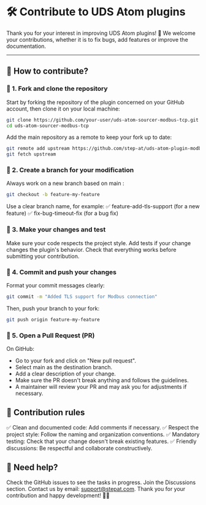 # 🛠 Contribute to UDS Atom plugins

Thank you for your interest in improving UDS Atom plugins! 🚀
We welcome your contributions, whether it is to fix bugs, add features or improve the documentation.

---

## 📌 How to contribute?

### 🔹 1. Fork and clone the repository
Start by forking the repository of the plugin concerned on your GitHub account, then clone it on your local machine:

```bash
git clone https://github.com/your-user/uds-atom-sourcer-modbus-tcp.git
cd uds-atom-sourcer-modbus-tcp
```

Add the main repository as a remote to keep your fork up to date:

```bash
git remote add upstream https://github.com/step-at/uds-atom-plugin-modbus.git
git fetch upstream
```

### 🔹 2. Create a branch for your modification
Always work on a new branch based on main :

```bash
git checkout -b feature-my-feature
```

Use a clear branch name, for example:
✅ feature-add-tls-support (for a new feature)
✅ fix-bug-timeout-fix (for a bug fix)

### 🔹 3. Make your changes and test
Make sure your code respects the project style.
Add tests if your change changes the plugin's behavior.
Check that everything works before submitting your contribution.
### 🔹 4. Commit and push your changes
Format your commit messages clearly:

```bash
git commit -m "Added TLS support for Modbus connection"
```

Then, push your branch to your fork:

```bash
git push origin feature-my-feature
```

### 🔹 5. Open a Pull Request (PR)
On GitHub:

- Go to your fork and click on "New pull request".
- Select main as the destination branch.
- Add a clear description of your change.
- Make sure the PR doesn't break anything and follows the guidelines.
- A maintainer will review your PR and may ask you for adjustments if necessary.

## 🔎 Contribution rules
✅ Clean and documented code: Add comments if necessary.
✅ Respect the project style: Follow the naming and organization conventions.
✅ Mandatory testing: Check that your change doesn't break existing features.
✅ Friendly discussions: Be respectful and collaborate constructively.

## 📩 Need help?
Check the GitHub issues to see the tasks in progress.
Join the Discussions section.
Contact us by email: support@stepat.com.
Thank you for your contribution and happy development! 🚀🎉
